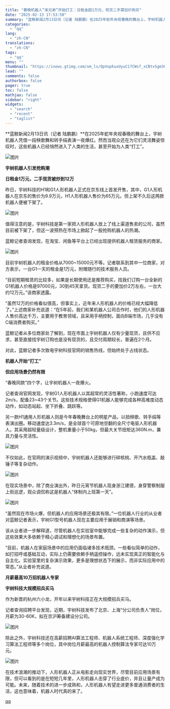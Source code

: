 ```yaml
---
title: "春晚机器人“亲兄弟”开始打工：日租金超1万元，现货二手需加价购买"
date: "2025-02-13 17:53:50"
summary: "蓝鲸新闻2月13日讯（记者 陆鹏鹏）在2025年蛇年央视春晚的舞台上，宇树机器人凭借一段秧歌舞和转手..."
categories:
  - "qq"
lang:
  - "zh-CN"
translations:
  - "zh-CN"
tags:
  - "qq"
menu: ""
thumbnail: "https://inews.gtimg.com/om_ls/OpVopkuxUyuC17CWsf_xCBtvSgm3O939p2cQwDYARF6aIAA_640360/0"
lead: ""
comments: false
authorbox: false
pager: true
toc: false
mathjax: false
sidebar: "right"
widgets:
  - "search"
  - "recent"
  - "taglist"
---
```


**蓝鲸新闻2月13日讯（记者 陆鹏鹏）**在2025年蛇年央视春晚的舞台上，宇树机器人凭借一段秧歌舞和转手绢表演一夜爆红。然而当观众还在为它们灵活舞姿惊叹时，这些机器人已经悄然进入了人类的生活，甚至开始为人类“打工”。

![图片](https://inews.gtimg.com/news_bt/OzIPZTW9tG1SSlZYEJbl_c-_brj3-K8ZzVqa3lf19ZEhoAA/641)

**宇树机器人引发抢购潮**

**日租金1万元，二手现货被炒到12万**

昨日，宇树科技的H1和G1人形机器人正式在京东线上首发开售，其中，G1人形机器人在京东的售价为9.9万元，H1人形机器人售价为65万元。但上架不久后这两款机器人便被下架了。

![图片](https://inews.gtimg.com/news_bt/ONJQMmLiRy5nSUXd-PAdW8ZI0JWLhyXTIjE1reH62hDiQAA/641)

值得注意的是，宇树科技是第一家把人形机器人放上了线上渠道售卖的公司，虽然目前被下架了，但这一波预热在市场上掀起了一股抢购机器人的热潮。

蓝鲸记者查询发现，在淘宝、闲鱼等平台上已经出现提供机器人租赁服务的商家。

![图片](https://inews.gtimg.com/news_bt/O8N706uF41JbVMrLsjuPeE9L525h-E2xAO5h0aAlM53n8AA/641)

目前宇树机器人的租金价格从7000~15000元不等。记者联系到其中一位商家，对方表示，一台G1一天的租金是1万元，附赠随行的技术服务人员。

“目前短期租赁的比较多，如果是长期使用还是推荐购买，找我们订购一台全新的G1机器人价格是97000元，30到45天拿货。现货二手的要加价2万左右，一台大约12万元。”该商家透露。

“虽然12万的价格看似很高，但事实上，近年来人形机器人的价格已经大幅降低了。”上述商家补充说道：“在5年前，我们和某机器人公司合作时，他们的人形机器人售价高达千万，主要用于教育领域，且采用手柄控制，面向B端市场，几乎没有C端消费者购买。”

蓝鲸记者从多位商家处了解到，现在市面上宇树机器人仅有少量现货，且供不应求，甚至直接找宇树订购也是没有现货的，且交付周期较长，普遍在2个月。

对此，蓝鲸记者多次致电宇树科技官网的销售热线，但始终处于占线状态。

**机器人开始“打工”**

**但应用场景仍然有限**

“春晚同款”四个字，让宇树机器人一夜爆火。

记者查询官网发现，宇树G1人形机器人以其超常的灵活性著称，小跑速度可达2m/s，配备23~43个关节。这些技术规格使得G1机器人能够完成各种高难度动态动作，如动态站起、坐下折叠、跳跃等。

另一款H1通用人形机器人则是今年春晚舞台上的明星产品，以扭秧歌、转手绢等表演出圈。移动速度达3.3m/s，是全球首个可原地空翻的全尺寸电驱人形机器人。其采用超轻量级设计，整机重量小于50kg，但最大关节扭矩达360N.m，兼具力量与灵活性。

![图片](https://inews.gtimg.com/news_bt/OPxZXfEHkVWrtw6xAzUYmWOFXBMAP8UNWl1rMFI2aGZXwAA/641)

不仅如此，在官网的演示视频中，宇树机器人还能够进行碎核桃、开汽水瓶盖、敲锤子等复杂动作。

![图片](https://inews.gtimg.com/news_bt/ONuLsrbEYPLSFVc4SZFI7nb9mJcJGHrI7X-hQ94nQ12wMAA/641)

在现实场景中，除了商业演出外，昨日元宵节机器人现身浙江建德，身穿警察制服上街巡逻，观众调侃称这是机器人“体制内上班第一天”。

![图片](https://inews.gtimg.com/news_bt/OqVPDKnnfXTdcW-J00Od2cIQaZxEyo1BTdGvUV-vraPQIAA/1000)

“虽然现在市场火爆，但机器人的应用场景还极其有限。”一位机器人行业的从业者对蓝鲸记者表示，宇树G1型号机器人现在主要应用于展销和商演等场景。

该从业者进一步解释道，尽管机器人在实验室中能够完成一些复杂的动作演示，但这些效果大多依赖于精心调试和理想化的场景布置。

“目前，机器人在家庭场景中的应用仍面临诸多技术瓶颈。一些看似简单的动作，如打招呼或基础互动，实际上仍需要依赖手柄遥控操作，远未实现真正的智能化与自主化。实验室里的复杂演示效果，更多是理想状态下的展示，而非实际应用中的常态。”从业者补充说道。

**月薪最高10万招机器人专家**

**宇树科技大规模招兵买马**

作为新晋的杭州六小龙，开年以来宇树科技正在大规模招兵买马。

记者查询招聘平台发现，近期，宇树科技发布了北京、上海“分公司负责人”岗位，月薪为30-60K，拟在京沪筹备建设分公司。

![图片](https://inews.gtimg.com/news_bt/OGvO8hY-IYenC107nktP0EY2Ps01yj7Ofn_I-OFdlR7iMAA/641)

除此之外，宇树科技还在高薪招聘AI算法工程师、机器人系统工程师、深度强化学习算法工程师等多个岗位，其中岗位月薪最高的机器人控制算法专家可达10万元。

![图片](https://inews.gtimg.com/news_bt/OYwbXgBijWbnxMBgLcUZX4qhTVh1LHlS2MfBqdSaRy8LwAA/641)

在技术浪潮的推动下，人形机器人正从电影走向现实世界，尽管目前应用场景有限，但可以看到的是在短短几年里，人形机器人击穿了行业底价，并且让量产成为可能。未来，随着技术的进一步成熟和，人形机器人有望走进更多普通消费者的生活，这也意味着，机器人时代真的来了。

[qq](https://new.qq.com/rain/a/20250213A06Z3000)
